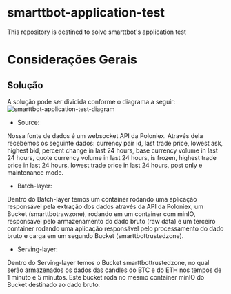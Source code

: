 # smarttbot-application-test
 This repository is destined to solve smarttbot's application test
# Considerações Gerais
## Solução
A solução pode ser dividida conforme o diagrama a seguir:
![smarttbot-application-test-diagram](https://user-images.githubusercontent.com/28309647/120120667-2f126080-c175-11eb-954f-3c8217d81201.png)

* Source:

Nossa fonte de dados é um websocket API da Poloniex. Através dela recebemos os seguinte dados:  currency pair id, last trade price, lowest ask, highest bid, percent change in last 24 hours, base currency volume in last 24 hours, quote currency volume in last 24 hours, is frozen, highest trade price in last 24 hours, lowest trade price in last 24 hours, post only e maintenance mode.

* Batch-layer:

Dentro do Batch-layer temos um container rodando uma aplicação responsável pela extração dos dados através da API da Poloniex, um Bucket (smarttbotrawzone), rodando em um container com minIO, responsável pelo armazenamento do dado bruto (raw data) e um terceiro container rodando uma aplicação responsável pelo processamento do dado bruto e carga em um segundo Bucket (smarttbottrustedzone).

* Serving-layer:

Dentro do Serving-layer temos o Bucket smarttbottrustedzone, no qual serão armazenados os dados das candles do BTC e do ETH nos tempos de 1 minuto e 5 minutos. Este bucket roda no mesmo container minIO do Bucket destinado ao dado bruto.
